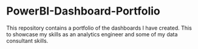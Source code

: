 # PowerBI-Dashboard-Portfolio
This repository contains a portfolio of the dashboards I have created. This to showcase my skills as an analytics engineer and some of my data consultant skills.
